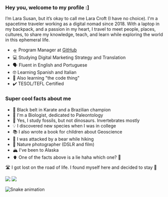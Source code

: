 ### Hey you, welcome to my profile :] 

I’m Lara Susan, but it’s okay to call me Lara Croft (I have no choice). I'm a spacetime traveler working as a digital nomad since 2018. With a laptop in my backpack, and a passion in my heart, I travel to meet people, places, cultures, to share my knowledge, teach, and learn while exploring the world in this ephemeral life. 

- 🛸 Program Manager at [GitHub](https://education.github.com/)
- 💻 Studying Digital Marketing Strategy and Translation 
- 🗣️ Fluent in English and Portuguese
- 🤓 Learning Spanish and Italian 
- 🔗 Also learning "the code thing" 
- ✔️ TESOL/TEFL Certified 

### Super cool facts about me 

- 🥋 Black belt in Karate and a Brazilian champion
- 🧬 I'm a Biologist, dedicated to Paleontology
- 🦖 Yes, I study fossils, but not dinosaurs. Invertebrates mostly 
- 💡 I discovered new species when I was in college
- 📚 I also wrote a book for children about Geoscience
- 🐻 I was attacked by a bear while hiking 
- 📸 Nature photographer (DSLR and film)
- 🏔️ I've been to Alaska 
- ⬆️ One of the facts above is a lie haha which one? 🤔

🛣️ I got lost on the road of life. I found myself here and decided to stay 💖

<div>
  <a href="https://www.linkedin.com/in/lara-susan-4b577a210/"><img src="https://img.shields.io/badge/-LinkedIn-%230077B5?style=for-the-badge&logo=linkedin&logoColor=white" target="_blank"></a>
  <a href = "mailto:mlarasusan@github.com"><img src="https://img.shields.io/badge/-Gmail-%23333?style=for-the-badge&logo=gmail&logoColor=white" target="_blank"></a>

![Snake animation](https://github.com/mlarasusan/mlarasusan/blob/output/github-contribution-grid-snake.svg)
